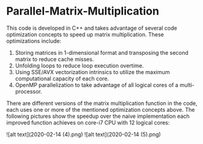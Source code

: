 # Parallel-Matrix-Multiplication

This code is developed in C++ and takes advantage of several code optimization concepts to speed up matrix multiplication. 
These optimizations include: 
1. Storing matrices in 1-dimensional format and transposing the second matrix to reduce cache misses.
2. Unfolding loops to reduce loop execution overtime.
3. Using SSE/AVX vectorization intrinsics to utilize the maximum computational capacity of each core.
4. OpenMP parallelization to take advantage of all logical cores of a multi-processor.

There are different versions of the matrix multiplication function in the code, each uses one or more of the mentioned optimization concepts above. The following pictures show the speedup over the naive implementation each improved function achieves on core-i7 CPU with 12 logical cores:

![alt text](2020-02-14 (4).png)
![alt text](2020-02-14 (5).png)
